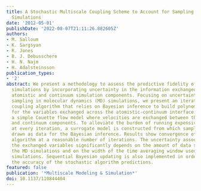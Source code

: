 ```yaml
---
title: A Stochastic Multiscale Coupling Scheme to Account for Sampling Noise in Atomistic-to-Continuum
  Simulations
date: '2012-05-01'
publishDate: '2022-08-07T21:11:26.882605Z'
authors:
- M. Salloum
- K. Sargsyan
- R. Jones
- B. J. Debusschere
- H. N. Najm
- H. Adalsteinsson
publication_types:
- '2'
abstract: We present a methodology to assess the predictive fidelity of multiscale
  simulations by incorporating uncertainty in the information exchanged between the
  atomistic and continuum simulation components. Focusing on uncertainty due to finite
  sampling in molecular dynamics (MD) simulations, we present an iterative stochastic
  coupling algorithm that relies on Bayesian inference to build polynomial chaos expansions
  for the variables exchanged across the atomistic-continuum interface. We consider
  a simple Couette flow model where velocities are exchanged between the atomistic
  and continuum components. To alleviate the burden of running expensive MD simulations
  at every iteration, a surrogate model is constructed from which samples can be efficiently
  drawn as data for the Bayesian inference. Results show convergence of the coupling
  algorithm at a reasonable number of iterations. The uncertainty associated with
  the exchanged variables significantly depends on the amount of data sampled from
  the MD simulations and on the width of the time averaging window used in the MD
  simulations. Sequential Bayesian updating is also implemented in order to enhance
  the accuracy of the stochastic algorithm predictions.
featured: false
publication: '*Multiscale Modeling & Simulation*'
doi: 10.1137/110844404
---
```


